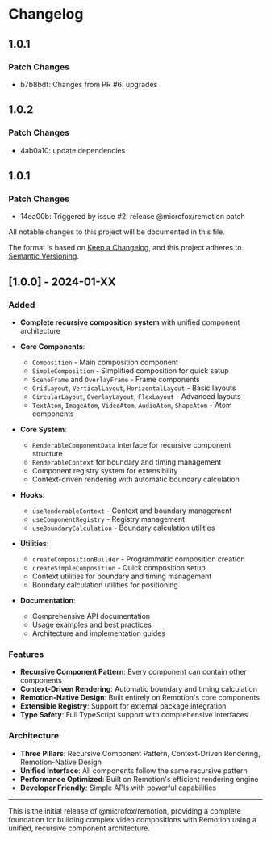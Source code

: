 # Changelog

## 1.0.1

### Patch Changes

- b7b8bdf: Changes from PR #6: upgrades

## 1.0.2

### Patch Changes

- 4ab0a10: update dependencies

## 1.0.1

### Patch Changes

- 14ea00b: Triggered by issue #2: release @microfox/remotion patch

All notable changes to this project will be documented in this file.

The format is based on [Keep a Changelog](https://keepachangelog.com/en/1.0.0/),
and this project adheres to [Semantic Versioning](https://semver.org/spec/v2.0.0.html).

## [1.0.0] - 2024-01-XX

### Added

- **Complete recursive composition system** with unified component architecture
- **Core Components**:
  - `Composition` - Main composition component
  - `SimpleComposition` - Simplified composition for quick setup
  - `SceneFrame` and `OverlayFrame` - Frame components
  - `GridLayout`, `VerticalLayout`, `HorizontalLayout` - Basic layouts
  - `CircularLayout`, `OverlayLayout`, `FlexLayout` - Advanced layouts
  - `TextAtom`, `ImageAtom`, `VideoAtom`, `AudioAtom`, `ShapeAtom` - Atom components

- **Core System**:
  - `RenderableComponentData` interface for recursive component structure
  - `RenderableContext` for boundary and timing management
  - Component registry system for extensibility
  - Context-driven rendering with automatic boundary calculation

- **Hooks**:
  - `useRenderableContext` - Context and boundary management
  - `useComponentRegistry` - Registry management
  - `useBoundaryCalculation` - Boundary calculation utilities

- **Utilities**:
  - `createCompositionBuilder` - Programmatic composition creation
  - `createSimpleComposition` - Quick composition setup
  - Context utilities for boundary and timing management
  - Boundary calculation utilities for positioning

- **Documentation**:
  - Comprehensive API documentation
  - Usage examples and best practices
  - Architecture and implementation guides

### Features

- **Recursive Component Pattern**: Every component can contain other components
- **Context-Driven Rendering**: Automatic boundary and timing calculation
- **Remotion-Native Design**: Built entirely on Remotion's core components
- **Extensible Registry**: Support for external package integration
- **Type Safety**: Full TypeScript support with comprehensive interfaces

### Architecture

- **Three Pillars**: Recursive Component Pattern, Context-Driven Rendering, Remotion-Native Design
- **Unified Interface**: All components follow the same recursive pattern
- **Performance Optimized**: Built on Remotion's efficient rendering engine
- **Developer Friendly**: Simple APIs with powerful capabilities

---

This is the initial release of @microfox/remotion, providing a complete foundation for building complex video compositions with Remotion using a unified, recursive component architecture.
